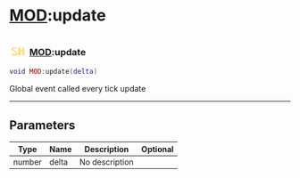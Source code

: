 # [MOD](../mod/README.md):update

### <img src="../../.gitbook/assets/shared.png" width="32" height="32" /> [MOD](../mod/README.md):update

```lua
void MOD:update(delta)
```

Global event called every tick update<br>

-----------------
## Parameters

| Type   | Name | Description | Optional |
| ------ | ---- | ----------- | -------: |
| number | delta | No description |  |
